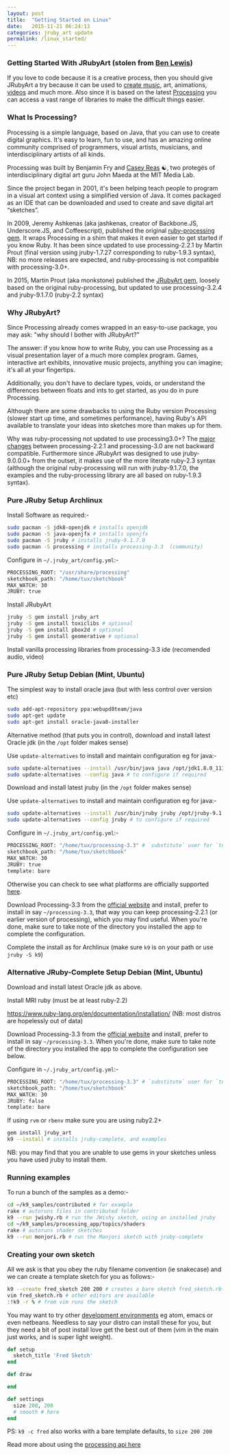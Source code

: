 ```yaml
---
layout: post
title:  "Getting Started on Linux"
date:   2015-11-21 06:24:13
categories: jruby_art update
permalink: /linux_started/
---
```


### Getting Started With JRubyArt (stolen from [Ben Lewis][ben]) ###

If you love to code because it is a creative process, then you should give JRubyArt a try because it can be used to [create music][sound], art, animations, [videos][video] and much more. Also since it is based on the latest [Processing][processing] you can access a vast range of libraries to make the difficult things easier.

### What Is Processing? ###

Processing is a simple language, based on Java, that you can use to create digital graphics. It's easy to learn, fun to use, and has an amazing online community comprised of programmers, visual artists, musicians, and interdisciplinary artists of all kinds.

Processing was built by Benjamin Fry and [Casey Reas][casey] ☯, two protegés of interdisciplinary digital art guru John Maeda at the MIT Media Lab.

Since the project began in 2001, it's been helping teach people to program in a visual art context using a simplified version of Java. It comes packaged as an IDE that can be downloaded and used to create and save digital art “sketches”.

In 2009, Jeremy Ashkenas (aka jashkenas, creator of Backbone.JS, Underscore.JS, and Coffeescript), published the original [ruby-processing gem][gem]. It wraps Processing in a shim that makes it even easier to get started if you know Ruby. It has been since updated to use processing-2.2.1 by Martin Prout (final version using jruby-1.7.27 corresponding to ruby-1.9.3 syntax), NB: no more releases are expected, and ruby-processing is not compatible with processing-3.0+.

In 2015, Martin Prout (aka monkstone) published the [JRubyArt gem][jrubyart], loosely based on the original ruby-processing, but updated to use processing-3.2.4 and jruby-9.1.7.0 (ruby-2.2 syntax)

### Why JRubyArt? ###

Since Processing already comes wrapped in an easy-to-use package, you may ask: "why should I bother with JRubyArt?"

The answer: if you know how to write Ruby, you can use Processing as a visual presentation layer of a much more complex program. Games, interactive art exhibits, innovative music projects, anything you can imagine; it's all at your fingertips.

Additionally, you don't have to declare types, voids, or understand the differences between floats and ints to get started, as you do in pure Processing.

Although there are some drawbacks to using the Ruby version Processing (slower start up time, and sometimes performance), having Ruby's API available to translate your ideas into sketches more than makes up for them.

Why was ruby-processing not updated to use processing3.0+? The [major changes][changes] between processing-2.2.1 and processing-3.0 are not backward compatible. Furthermore since JRubyArt was designed to use jruby-9.0.0.0+ from the outset, it makes use of the more literate ruby-2.3 syntax (although the original ruby-processing will run with jruby-9.1.7.0, the examples and the ruby-processing library are all based on ruby-1.9.3 syntax).

### Pure JRuby Setup Archlinux ###

Install Software as required:-

```bash
sudo pacman -S jdk8-openjdk # installs openjdk
sudo pacman -S java-openjfx # installs openjfx
sudo pacman -S jruby # installs jruby-9.1.7.0
sudo pacman -S processing # installs processing-3.3  (community)
```

Configure in `~/.jruby_art/config.yml`:-
```bash
PROCESSING_ROOT: "/usr/share/processing"
sketchbook_path: "/home/tux/sketchbook"
MAX_WATCH: 30
JRUBY: true
```

Install JRubyArt
```bash
jruby -S gem install jruby_art
jruby -S gem install toxiclibs # optional
jruby -S gem install pbox2d # optional
jruby -S gem install geomerative # optional
```

Install vanilla processing libraries from processing-3.3 ide (recomended audio, video)

### Pure JRuby Setup Debian (Mint, Ubuntu) ###

The simplest way to install oracle java (but with less control over version etc)

```bash
sudo add-apt-repository ppa:webupd8team/java
sudo apt-get update
sudo apt-get install oracle-java8-installer
```

Alternative method (that puts you in control), download and install latest Oracle jdk (in the `/opt` folder makes sense)

Use `update-alternatives` to install and maintain configuration eg for java:-
```bash
sudo update-alternatives --install /usr/bin/java java /opt/jdk1.8.0_111/bin/java 100
sudo update-alternatives --config java # to configure if required
```

Download and install latest jruby (in the `/opt` folder makes sense)

Use `update-alternatives` to install and maintain configuration eg for java:-
```bash
sudo update-alternatives --install /usr/bin/jruby jruby /opt/jruby-9.1.7.0/bin/jruby 100
sudo update-alternatives --config jruby # to configure if required
```

Configure in `~/.jruby_art/config.yml`:-
```bash
PROCESSING_ROOT: "/home/tux/processing-3.3" # `substitute` user for `tux`
sketchbook_path: "/home/tux/sketchbook"
MAX_WATCH: 30
JRUBY: true
template: bare
```

Otherwise you can check to see what platforms are officially supported [here][platforms].

Download Processing-3.3 from the [official website][official] and install, prefer to install in say `~/processing-3.3`, that way you can keep processing-2.2.1 (or earlier version of processing), which you may find useful.  When you're done, make sure to take note of the directory you installed the app to complete the configuration.

Complete the install as for Archlinux (make sure `k9` is on your path or use `jruby -S k9`)

### Alternative JRuby-Complete Setup Debian (Mint, Ubuntu) ###

Download and install latest Oracle jdk as above.

Install MRI ruby (must be at least ruby-2.2)

https://www.ruby-lang.org/en/documentation/installation/ (NB: most distros are hopelessly out of data)

Download Processing-3.3 from the [official website][official] and install, prefer to install in say `~/processing-3.3`.  When you're done, make sure to take note of the directory you installed the app to complete the configuration see below.

Configure in `~/.jruby_art/config.yml`:-
```bash
PROCESSING_ROOT: "/home/tux/processing-3.3" # `substitute` user for `tux`
sketchbook_path: "/home/tux/sketchbook"
MAX_WATCH: 30
JRUBY: false
template: bare
```

If using `rvm` or `rbenv` make sure you are using ruby2.2+
```bash
gem install jruby_art
k9 --install # installs jruby-complete, and examples
```

NB: you may find that you are unable to use gems in your sketches unless you have used jruby to install them.

### Running examples

To run a bunch of the samples as a demo:-

```bash
cd ~/k9_samples/contributed # for example
rake # autoruns files in contributed folder
k9 --run jwishy.rb # run the JWishy sketch, using an installed jruby
cd ~/k9_samples/processing_app/topics/shaders
rake # autoruns shader sketches
k9 --run monjori.rb # run the Monjori sketch with jruby-complete
```

### Creating your own sketch

All we ask is that you obey the ruby filename convention (ie snakecase) and we can create a template sketch for you as follows:-

```bash
k9 --create fred_sketch 200 200 # creates a bare sketch fred_sketch.rb (see below)
vim fred_sketch.rb # other editors are available
:!k9 -r % # from vim runs the sketch
```

You may want to try other [development environments][editor] eg atom, emacs or even netbeans. Needless to say your distro can install these for you, but they need a bit of post install love get the best out of them (vim in the main just works, and is super light weight).

```ruby
def setup
  sketch_title 'Fred Sketch'
end

def draw

end

def settings
  size 200, 200
  # smooth # here
end
```

PS: `k9 -c fred` also works with a bare template defaults, to `size 200 200`

Read more about using the [processing api here][api]

[api]: {{site.github.url}}/methods/processing_api.html
[ben]:https://blog.engineyard.com/2015/getting-started-with-ruby-processing
[processing]:https://processing.org/
[gem]:https://rubygems.org/gems/ruby-processing
[jrubyart]:https://rubygems.org/gems/jruby_art
[changes]:https://github.com/processing/processing/wiki/Changes-in-3.0
[official]:https://processing.org/download/?processing
[platforms]:https://github.com/processing/processing/wiki/Supported-Platforms
[editor]:{{site.github.url}}/editors/
[sound]:https://monkstone.github.io/_posts/minim
[video]:https://monkstone.github.io/_posts/create_video
[casey]:https://github.com/processing/processing/wiki/FAQ
